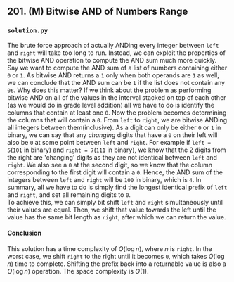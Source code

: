 ## 201. (M) Bitwise AND of Numbers Range

### `solution.py`
The brute force approach of actually ANDing every integer between `left` and `right` will take too long to run. Instead, we can exploit the properties of the bitwise AND operation to compute the AND sum much more quickly. Say we want to compute the AND sum of a list of numbers containing either `0` or `1`. As bitwise AND returns a `1` only when both operands are `1` as well, we can conclude that the AND sum can be `1` if the list does not contain any `0`s. Why does this matter? If we think about the problem as performing bitwise AND on all of the values in the interval stacked on top of each other (as we would do in grade level addition) all we have to do is identify the columns that contain at least one `0`. Now the problem becomes determining the columns that will contain a `0`. From `left` to `right`, we are bitwise ANDing all integers between them(inclusive). As a digit can only be either `0` or `1` in binary, we can say that any *changing* digits that have a `0` on their left will also be `0` at some point between `left` and `right`. For example if `left = 5`(`101` in binary) and `right = 7`(`111` in binary), we know that the 2 digits from the right are 'changing' digits as they are not identical between `left` and `right`. We also see a `0` at the second digit, so we know that the column corresponding to the first digit will contain a `0`. Hence, the AND sum of the integers between `left` and `right` will be `100` in binary, which is `4`. In summary, all we have to do is simply find the longest identical prefix of `left` and `right`, and set all remaining digits to `0`.  
To achieve this, we can simply bit shift `left` and `right` simultaneously until their values are equal. Then, we shift that value towards the left until the value has the same bit length as `right`, after which we can return the value.  

#### Conclusion
This solution has a time complexity of $O(\log n)$, where $n$ is `right`. In the worst case, we shift `right` to the right until it becomes `0`, which takes $O(\log n)$ time to complete. Shifting the prefix back into a returnable value is also a $O(\log n)$ operation. The space complexity is $O(1)$.  
  

